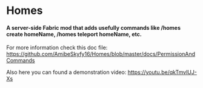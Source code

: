 # Homes

#### A server-side Fabric mod that adds usefully commands like /homes create homeName, /homes teleport homeName, etc.

For more information check this doc file: https://github.com/AmibeSkyfy16/Homes/blob/master/docs/PermissionAndCommands

Also here you can found a demonstration video: https://youtu.be/qkTmvlUJ-Xs